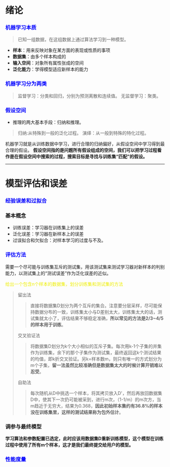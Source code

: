 # 绪论

<h3 style="color:blue">机器学习本质</h3>

>已知一组数据，在这组数据上通过算法学习到一种模型。

- **样本**：用来反映对象在某方面的表现或性质的事项
- **数据集**：由多个样本构成的
- **输入空间**：对象所有属性张成的空间
- **泛化能力**：学得模型适应新样本的能力
<h3 style="color:blue">机器学习分为两类</h3>

> 监督学习：分类和回归，分别为预测离散和连续值。
> 无监督学习：聚类。

<h3 style="color:blue">假设空间</h3>

- 推理的两大基本手段：归纳和推理。

> 归纳:从特殊到一般的泛化过程。
> 演绎：从一般到特殊的特化过程。

机器学习就是从训练数据中学习，进行合理的归纳偏好，从假设空间中学习得到最合理的假设。
**假设空间指的是问题所有假设组成的空间，我们可以把学习过程看作是在假设空间中搜索的过程，搜索目标是寻找与训练集“匹配”的假设。**

----

# 模型评估和误差

<h3 style="color:blue">经验误差和过拟合</h3>

### 基本概念
- 训练误差：学习器在训练集上的误差
- 泛化误差：学习器在新样本上的误差
- 过误拟合和欠拟合：对样本学习的过度与不及。

<h3 style="color:blue">评估方法</h3>

需要一个尽可能与训练集互斥的测试集，用该测试集来测试学习器对新样本的判别能力，以测试集上的“测试误差”作为泛化误差的近似。

<p style="color:#EEEE00">给出一个包含n个样本的数据集，划分训练集和测试集的方法</p>

> 留出法
> > 直接将数据集D划分为两个互斥的集合。注意要分层采样，尽可能保持数据分布的一致，训练集太小与D差别太大，训练集太大的话，测试集就太小了，评估结果不够稳定准确，**所以常见的方法是2/3~4/5的样本用于训练**。
>
>交叉验证法
>>将数据集D划分为k个大小相似的互斥子集。每次用k-1个子集的并集作为训练集，余下的那个子集作为测试集，最终返回这k个测试结果的均值，即k折交叉验证。另k=样本数m，则只有唯一的方式划分为m个子集，**留一法虽然比较准确但是数据集太大的时候计算开销难以忍受**。
>
>自助法
>>每次随机从D中挑选一个样本，将其拷贝放入D'，然后再放回数据集D中，使其下一次扔可能被采到，进行m次，（1-1/m）的m次方，当m趋近于无穷大，结果为0.368，**因此初始样本集约有36.8%的样本没在训练集里，这样的测试结果称为包外估计**。


### 调参与最终模型
**学习算法和参数配置已选定，此时应该用数据集D重新训练模型，这个模型在训练过程中使用了所有m个样本，这才是我们最终提交给用户的模型。**
<h3 style="color:blue">性能度量</h3>


